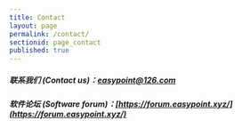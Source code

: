 ```yaml
---
title: Contact
layout: page
permalink: /contact/
sectionid: page_contact
published: true
---
```


##### 联系我们 (Contact us)：easypoint@126.com

##### 软件论坛 (Software forum)：[https://forum.easypoint.xyz/](https://forum.easypoint.xyz/)
